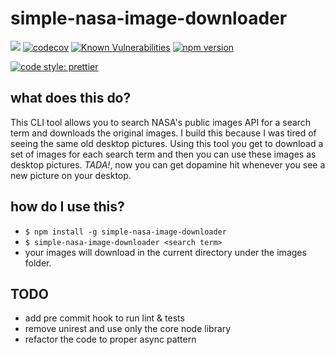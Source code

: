 # simple-nasa-image-downloader

![](https://github.com/papiamento/simple-nasa-image-downloader/workflows/build/badge.svg)
[![codecov](https://codecov.io/gh/papiamento/simple-nasa-image-downloader/branch/master/graph/badge.svg)](https://codecov.io/gh/papiamento/simple-nasa-image-downloader)
[![Known Vulnerabilities](https://snyk.io/test/github/papiamento/simple-nasa-image-downloader/badge.svg?targetFile=package.json)](https://snyk.io/test/github/papiamento/simple-nasa-image-downloader?targetFile=package.json)
[![npm version](https://badge.fury.io/js/simple-nasa-image-downloader.svg)](https://badge.fury.io/js/simple-nasa-image-downloader)

[![code style: prettier](https://img.shields.io/badge/code_style-prettier-ff69b4.svg?style=flat-square)](https://github.com/prettier/prettier)

## what does this do?

This CLI tool allows you to search NASA's public images API for a search term and downloads the original images. I build this because I was tired of seeing the same old desktop pictures. Using this tool you get to download a set of images for each search term and then you can use these images as desktop pictures. *TADA!*, now you can get dopamine hit whenever you see a new picture on your desktop.

## how do I use this?

* ````$ npm install -g simple-nasa-image-downloader````
* ````$ simple-nasa-image-downloader <search term>````
* your images will download in the current directory under the images folder.

## TODO 

* add pre commit hook to run lint & tests
* remove unirest and use only the core node library
* refactor the code to proper async pattern